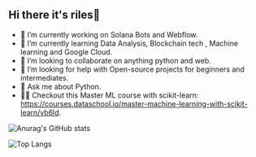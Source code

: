 ## Hi there it's riles👋



- 🔭 I’m currently working on Solana Bots and Webflow.
- 🌱 I’m currently learning Data Analysis, Blockchain tech , Machine learning and Google Cloud.
- 👯 I’m looking to collaborate on anything python and web.
- 🤔 I’m looking for help with Open-source projects for beginners and intermediates.
- 💬 Ask me about Python.
- 👨‍💻 Checkout this Master ML course with scikit-learn: https://courses.dataschool.io/master-machine-learning-with-scikit-learn/vb6ld.

![Anurag's GitHub stats](https://github-readme-stats.vercel.app/api?username=ultrasage-danz&show_icons=true&theme=radical)

![Top Langs](https://github-readme-stats.vercel.app/api/top-langs/?username=ultrasage-danz&layout=compact&theme=radical)

<!--<hr />
<a href="https://github.com/anuraghazra/github-readme-stats">
  <img height=300 align="center" src="https://github-readme-stats.vercel.app/api?username=ultrasage-danz&show_icons=true&theme=radical" />
</a>
<hr />
<a href="https://github.com/anuraghazra/convoychat">
  <img height=300 align="center" src="https://github-readme-stats.vercel.app/api/top-langs?username=ultrasage-danz&show_icons=true&theme=radical&langs_count=7&card_width=800" />
</a> --->

